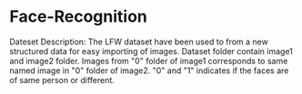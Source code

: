 # Face-Recognition
Dateset Description: The LFW dataset have been used to from a new structured data for easy importing of images.
Dataset folder contain image1 and image2 folder. Images from "0" folder of image1 corresponds to same named image in "0" folder of image2. "0" and "1" indicates if the faces are of same person or different.

